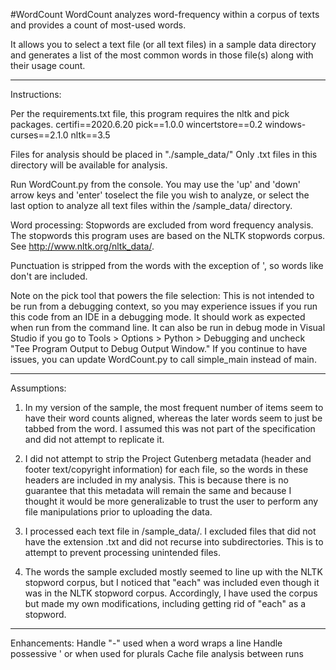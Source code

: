 #WordCount
WordCount analyzes word-frequency within a corpus of texts and provides a count of
most-used words.

It allows you to select a text file (or all text files) in a sample
data directory and generates a list of the most common words in those
file(s) along with their usage count.

---------
Instructions:

Per the requirements.txt file, this program requires the nltk and pick packages.
certifi==2020.6.20
pick==1.0.0
wincertstore==0.2
windows-curses==2.1.0
nltk==3.5

Files for analysis should be placed in "./sample_data/"
Only .txt files in this directory will be available for analysis.

Run WordCount.py from the console. You may use the 'up' and 'down' arrow keys 
and 'enter' toselect the file you wish to analyze, or select the last option to 
analyze all text files within the /sample_data/ directory.

Word processing:
Stopwords are excluded from word frequency analysis. The stopwords this program uses
are based on the NLTK stopwords corpus. See http://www.nltk.org/nltk_data/.

Punctuation is stripped from the words with the exception of ', so words like 
don't are included. 

Note on the pick tool that powers the file selection:
This is not intended to be run from a debugging context, so you may experience
issues if you run this code from an IDE in a debugging mode. It should work as
expected when run from the command line. It can also be run in debug mode in 
Visual Studio if you go to Tools > Options > Python > Debugging and uncheck 
"Tee Program Output to Debug Output Window." If you continue to have issues,
you can update WordCount.py to call simple_main instead of main.

-----------
Assumptions:
1. In my version of the sample, the most frequent number of items seem 
	to have their word counts aligned, whereas the later words seem to just 
	be tabbed from the word. I assumed this was not part of the specification
	and did not attempt to replicate it. 
 
 
2. I did not attempt to strip the Project Gutenberg metadata (header and footer 
	text/copyright information) for each file, so the words in these headers are
	included in my analysis. This is because there is no guarantee that this metadata
	will remain the same and because I thought it would be more generalizable to trust
	the user to perform any file manipulations prior to uploading the data.

3. I processed each text file in /sample_data/. I excluded files that did not have the
	extension .txt and did not recurse into subdirectories. This is to attempt to 
	prevent processing unintended files. 
	
4. The words the sample excluded mostly seemed to line up with the NLTK stopword corpus, 
	but I noticed that "each" was included even though it was in the NLTK stopword corpus. 
	Accordingly, I have used the corpus but made my own modifications, including getting 
	rid of "each" as a stopword. 
	
-----------
Enhancements:
Handle "-" used when a word wraps a line
Handle possessive ' or when used for plurals
Cache file analysis between runs


